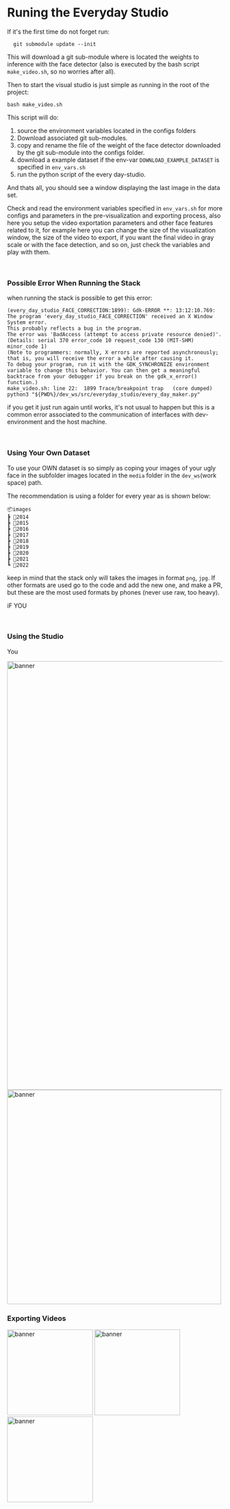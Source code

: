 
# **Runing the Everyday Studio**

If it's the first time do not forget run: 

      git submodule update --init

This will download a git sub-module where is located the weights to inference with the face detector (also is executed by the bash script `make_video.sh`, so no worries after all).

Then to start the visual studio is just simple as running in the root of the project:

    bash make_video.sh

This script will do:

1. source the environment variables located in the configs folders
2. Download associated git sub-modules.
3. copy and rename the file of the weight of the face detector downloaded by the git sub-module into the configs folder.
4. download a example dataset if the env-var `DOWNLOAD_EXAMPLE_DATASET` is specified in `env_vars.sh`
5. run the python script of the every day-studio.

And thats all, you should see a window displaying the last image in the data set.


Check and read the environment variables specified in `env_vars.sh` for more configs and parameters in the pre-visualization and exporting process, also here you setup the video exportation parameters and other face features related to it, for example here you can change the size of the visualization window, the size of the video to export, if you want the final video in gray scale or with the face detection, and so on, just check the variables and play with them.


<br />

### **Possible Error When Running the Stack**

when running the stack is possible to get this error:

    (every_day_studio_FACE_CORRECTION:1899): Gdk-ERROR **: 13:12:10.769: The program 'every_day_studio_FACE_CORRECTION' received an X Window System error.
    This probably reflects a bug in the program.
    The error was 'BadAccess (attempt to access private resource denied)'.
    (Details: serial 370 error_code 10 request_code 130 (MIT-SHM) minor_code 1)
    (Note to programmers: normally, X errors are reported asynchronously;
    that is, you will receive the error a while after causing it.
    To debug your program, run it with the GDK_SYNCHRONIZE environment
    variable to change this behavior. You can then get a meaningful
    backtrace from your debugger if you break on the gdk_x_error() function.)
    make_video.sh: line 22:  1899 Trace/breakpoint trap   (core dumped) python3 "${PWD%}/dev_ws/src/everyday_studio/every_day_maker.py"

if you get it just run again until works, it's not usual to happen but this is a common error associated to the communication of interfaces with dev-environment and the host machine.

<br />

### **Using Your Own Dataset**

To use your OWN dataset is so simply as coping your images of your ugly face in the subfolder images located in the `media` folder in the `dev_ws`(work space) path.

The recommendation is using a folder for every year as is shown below: 

    📦images
    ┣ 📂2014
    ┣ 📂2015
    ┣ 📂2016
    ┣ 📂2017
    ┣ 📂2018
    ┣ 📂2019
    ┣ 📂2020
    ┣ 📂2021
    ┗ 📂2022

keep in mind that the stack only will takes the images in format `png`, `jpg`. If other formats are used go to the code and add the new one, and make a PR, but these are the most used formats by phones (never use raw, too heavy).

iF YOU

<br />

### **Using the Studio**

You 

<img src="https://user-images.githubusercontent.com/43115782/121791993-64776f00-cbb5-11eb-9607-91252523c5f5.png" alt="banner" width="1000">



<img src="https://www.pyimagesearch.com/wp-content/uploads/2017/04/facial_landmarks_68markup.jpg" alt="banner" width="500">

<br />

### **Exporting Videos**

<img src="https://user-images.githubusercontent.com/43115782/121792040-f7180e00-cbb5-11eb-9722-5200d20b8169.gif" alt="banner" width="200">
<img src="https://user-images.githubusercontent.com/43115782/121792067-38a8b900-cbb6-11eb-882e-c2ae489e46af.gif" alt="banner" width="200">
<img src="https://user-images.githubusercontent.com/43115782/121792038-f4b5b400-cbb5-11eb-8700-3cf72b7d07e5.gif" alt="banner" width="200">


<br />
<br />